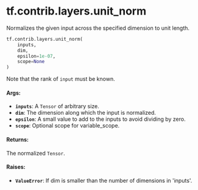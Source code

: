 <div itemscope itemtype="http://developers.google.com/ReferenceObject">
<meta itemprop="name" content="tf.contrib.layers.unit_norm" />
<meta itemprop="path" content="Stable" />
</div>

# tf.contrib.layers.unit_norm

Normalizes the given input across the specified dimension to unit length.

``` python
tf.contrib.layers.unit_norm(
    inputs,
    dim,
    epsilon=1e-07,
    scope=None
)
```

<!-- Placeholder for "Used in" -->

Note that the rank of `input` must be known.

#### Args:


* <b>`inputs`</b>: A `Tensor` of arbitrary size.
* <b>`dim`</b>: The dimension along which the input is normalized.
* <b>`epsilon`</b>: A small value to add to the inputs to avoid dividing by zero.
* <b>`scope`</b>: Optional scope for variable_scope.


#### Returns:

The normalized `Tensor`.



#### Raises:


* <b>`ValueError`</b>: If dim is smaller than the number of dimensions in 'inputs'.